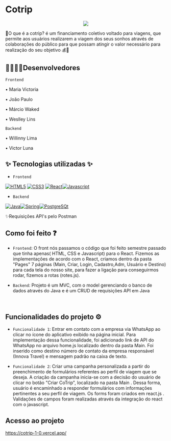 <h1> Cotrip </h1>

<p align="center">
<img src="http://img.shields.io/static/v1?label=STATUS&message=EM%20EXECUCAO&color=GREEN&style=for-the-badge"/>
</p>
 
📌O que é a cotrip? 
é um financiamento coletivo voltado para viagens, que permite aos usuários realizarem a viagem dos seus sonhos através de colaborações do público para que possam atingir o valor necessário para realização do seu objetivo 💰🤑

<h2>👨‍💻👩‍💻Desenvolvedores</h2> 

 `Frontend`
<p>• Maria Victoria </p>
<p>• João Paulo </p>
<p>• Márcio Waked </p>
<p>• Weslley Lins </p>


`Backend`
<p>• Willinny Lima </p>
<p>• Victor Luna </p>

<h2>✨ Tecnologias utilizadas ✨</h2>

- `Frontend`

[![HTML5](https://img.shields.io/badge/HTML5-0d1117?style=for-the-badge&logo=html5)](https://www.w3.org/html/)
[![CSS3](https://img.shields.io/badge/CSS3-0d1117?style=for-the-badge&logo=css3&logoColor=1572b6)](https://www.w3schools.com/css/)
[![React](https://img.shields.io/badge/React-0d1117?style=for-the-badge&logo=react)](https://reactjs.org)[![Javascript](https://img.shields.io/badge/javascript-0d1117?style=for-the-badge&logo=javascript)](https://developer.mozilla.org/en-US/docs/Web/JavaScript)

- `Backend`

[![Java](https://img.shields.io/badge/Java-0d1117?style=for-the-badge&logo=java)]()[![Spring](https://img.shields.io/badge/Springboot-0d1117?style=for-the-badge&logo=springboot)]()[![PostgreSQt](https://img.shields.io/badge/PostgreSQt-0d1117?style=for-the-badge&logo=postgresql)]()

<p>✨Requisições API's pelo Postman</p>


<h2>Como foi feito ❓</h2>

- `Frontend`: O front nós passamos o código que foi feito semestre passado que tinha apenas( HTML, CSS e Javascript) para o React. Fizemos as implementações de acordo com o React, criamos dentro da pasta "Pages" 7 páginas (Main, Criar, Login, Cadastro,Adm, Usuário e Destino) para cada tela do nosso site, para fazer a ligação para conseguirmos rodar, fizemos a rotas (rotes.js). 


- `Backend`: Projeto é um MVC, com o model gerenciando o banco de dados através do Java e é um CRUD de requisições API em Java </p>
 
 <br>
 
 <h2 > Funcionalidades do projeto ⚙️</h2>

- `Funcionalidade 1`: Entrar em contato com a empresa via WhatsApp ao clicar no ícone do aplicativo exibido na página inicial.
Para implementação dessa funcionalidade, foi adicionado link de API do WhatsApp no arquivo home.js localizado dentro da pasta Main. 
Foi inserido como destino número de contato da empresa responsável (Innova Travel) e mensagem padrão na caixa de texto.

- `Funcionalidade 2`: Criar uma campanha personalizada a partir do preenchimento de formulários referentes ao perfil de viagem que se deseja.
A criação da campanha inicia-se com a decisão do usuário de clicar no botão "Criar CoTrip", localizado na pasta Main . Dessa forma, usuário é encaminhado a responder formulários com informações pertinentes a seu perfil de viagem.
Os forms foram criados em react.js . Validações de campos foram realizadas através da integração do react com o javascript. 


## Acesso ao projeto
https://cotrip-1-0.vercel.app/

